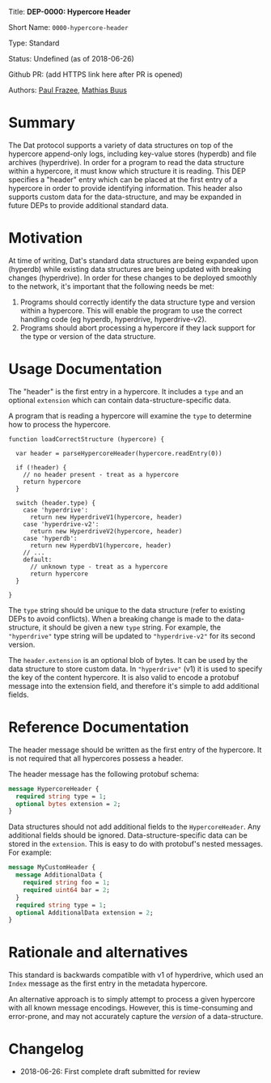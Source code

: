 
Title: **DEP-0000: Hypercore Header**

Short Name: `0000-hypercore-header`

Type: Standard

Status: Undefined (as of 2018-06-26)

Github PR: (add HTTPS link here after PR is opened)

Authors: [Paul Frazee](https://github.com/pfrazee), [Mathias Buus](https://github.com/mafintosh)


# Summary
[summary]: #summary

The Dat protocol supports a variety of data structures on top of the hypercore append-only logs, including key-value stores (hyperdb) and file archives (hyperdrive). In order for a program to read the data structure within a hypercore, it must know which structure it is reading. This DEP specifies a "header" entry which can be placed at the first entry of a hypercore in order to provide identifying information. This header also supports custom data for the data-structure, and may be expanded in future DEPs to provide additional standard data.


# Motivation
[motivation]: #motivation

At time of writing, Dat's standard data structures are being expanded upon (hyperdb) while existing data structures are being updated with breaking changes (hyperdrive). In order for these changes to be deployed smoothly to the network, it's important that the following needs be met:

 1. Programs should correctly identify the data structure type and version within a hypercore. This will enable the program to use the correct handling code (eg hyperdb, hyperdrive, hyperdrive-v2).
 2. Programs should abort processing a hypercore if they lack support for the type or version of the data structure.


# Usage Documentation
[usage-documentation]: #usage-documentation

The "header" is the first entry in a hypercore. It includes a `type` and an optional `extension` which can contain data-structure-specific data.

A program that is reading a hypercore will examine the `type` to determine how to process the hypercore.

```
function loadCorrectStructure (hypercore) {
  
  var header = parseHypercoreHeader(hypercore.readEntry(0))

  if (!header) {
    // no header present - treat as a hypercore
    return hypercore
  }

  switch (header.type) {
    case 'hyperdrive':
      return new HyperdriveV1(hypercore, header)
    case 'hyperdrive-v2':
      return new HyperdriveV2(hypercore, header)
    case 'hyperdb':
      return new HyperdbV1(hypercore, header)
    // ...
    default:
      // unknown type - treat as a hypercore
      return hypercore
  }

}
```

The `type` string should be unique to the data structure (refer to existing DEPs to avoid conflicts). When a breaking change is made to the data-structure, it should be given a new `type` string. For example, the `"hyperdrive"` type string will be updated to `"hyperdrive-v2"` for its second version.

The `header.extension` is an optional blob of bytes. It can be used by the data structure to store custom data. In `"hyperdrive"` (v1) it is used to specify the key of the content hypercore. It is also valid to encode a protobuf message into the extension field, and therefore it's simple to add additional fields.


# Reference Documentation
[reference-documentation]: #reference-documentation

The header message should be written as the first entry of the hypercore. It is not required that all hypercores possess a header.

The header message has the following protobuf schema:

```protobuf
message HypercoreHeader {
  required string type = 1;
  optional bytes extension = 2;
}
```

Data structures should not add additional fields to the `HypercoreHeader`. Any additional fields should be ignored. Data-structure-specific data can be stored in the `extension`. This is easy to do with protobuf's nested messages. For example:

```protobuf
message MyCustomHeader {
  message AdditionalData {
    required string foo = 1;
    required uint64 bar = 2;
  }
  required string type = 1;
  optional AdditionalData extension = 2;
}
```


# Rationale and alternatives
[alternatives]: #alternatives

This standard is backwards compatible with v1 of hyperdrive, which used an `Index` message as the first entry in the metadata hypercore.

An alternative approach is to simply attempt to process a given hypercore with all known message encodings. However, this is time-consuming and error-prone, and may not accurately capture the *version* of a data-structure.


# Changelog
[changelog]: #changelog

- 2018-06-26: First complete draft submitted for review


